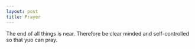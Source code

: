 ```yaml
---
layout: post
title: Prayer
---
```


The end of all things is near. Therefore be clear minded and self-controlled so that yuo can pray. 